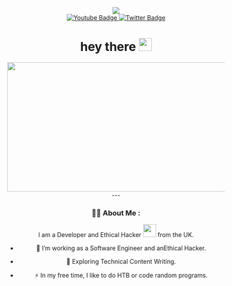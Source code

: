 <div id="header" align="center">
  <img src="https://media.giphy.com/media/l1J9HDdEWq7rAs1hu/giphy.gif"
</div>

<div id="badges">
  <a href="https://www.youtube.com/Feciouss">
    <img src="https://img.shields.io/badge/YouTube-red?style=for-the-badge&logo=youtube&logoColor=white" alt="Youtube Badge"/>
  </a>
  <a href="none">
    <img src="https://img.shields.io/badge/Twitter-blue?style=for-the-badge&logo=twitter&logoColor=white" alt="Twitter Badge"/>
  </a>
</div>
<img src="https://komarev.com/ghpvc/?username=Zynox-ctrl&style=flat-square&color=blue" alt=""/>

<h1>
  hey there
  <img src="https://media.giphy.com/media/hvRJCLFzcasrR4ia7z/giphy.gif" width="30px"/>
</h1>
<div align="center">
  <img src="https://media.giphy.com/media/dWesBcTLavkZuG35MI/giphy.gif" width="600" height="300"/>
</div>
---

### :man_technologist: About Me :
 
I am a Developer and Ethical Hacker <img src="https://media.giphy.com/media/WUlplcMpOCEmTGBtBW/giphy.gif" width="30"> from the UK.
- :telescope: I’m working as a Software Engineer and anEthical Hacker.

- :seedling: Exploring Technical Content Writing.

- :zap: In my free time, I like to do HTB or code random programs.

